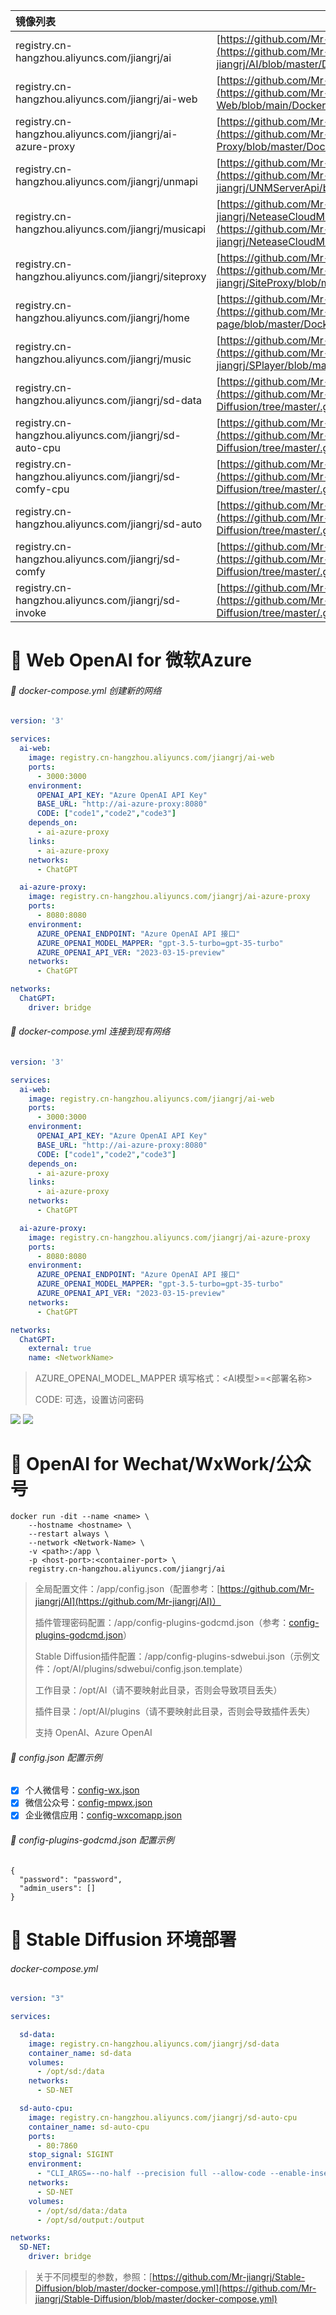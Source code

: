 | 镜像列表                                                 | 所属项目                                                     |
| :------------------------------------------------------- | ------------------------------------------------------------ |
| registry.cn-hangzhou.aliyuncs.com/jiangrj/ai             | [https://github.com/Mr-jiangrj/AI](https://github.com/Mr-jiangrj/AI/blob/master/Dockerfile) |
| registry.cn-hangzhou.aliyuncs.com/jiangrj/ai-web         | [https://github.com/Mr-jiangrj/AI-Web](https://github.com/Mr-jiangrj/AI-Web/blob/main/Dockerfile) |
| registry.cn-hangzhou.aliyuncs.com/jiangrj/ai-azure-proxy | [https://github.com/Mr-jiangrj/AI-Azure-Proxy](https://github.com/Mr-jiangrj/AI-Azure-Proxy/blob/master/Dockerfile) |
| registry.cn-hangzhou.aliyuncs.com/jiangrj/unmapi         | [https://github.com/Mr-jiangrj/UNMServerApi](https://github.com/Mr-jiangrj/UNMServerApi/blob/master/Dockerfile) |
| registry.cn-hangzhou.aliyuncs.com/jiangrj/musicapi       | [https://github.com/Mr-jiangrj/NeteaseCloudMusicApi](https://github.com/Mr-jiangrj/NeteaseCloudMusicApi/blob/master/Dockerfile) |
| registry.cn-hangzhou.aliyuncs.com/jiangrj/siteproxy      | [https://github.com/Mr-jiangrj/SiteProxy](https://github.com/Mr-jiangrj/SiteProxy/blob/master/Dockerfile) |
| registry.cn-hangzhou.aliyuncs.com/jiangrj/home           | [https://github.com/Mr-jiangrj/home-page](https://github.com/Mr-jiangrj/home-page/blob/master/Dockerfile) |
| registry.cn-hangzhou.aliyuncs.com/jiangrj/music          | [https://github.com/Mr-jiangrj/SPlayer](https://github.com/Mr-jiangrj/SPlayer/blob/master/Dockerfile) |
| registry.cn-hangzhou.aliyuncs.com/jiangrj/sd-data        | [https://github.com/Mr-jiangrj/Stable-Diffusion](https://github.com/Mr-jiangrj/Stable-Diffusion/tree/master/.github/workflows) |
| registry.cn-hangzhou.aliyuncs.com/jiangrj/sd-auto-cpu    | [https://github.com/Mr-jiangrj/Stable-Diffusion](https://github.com/Mr-jiangrj/Stable-Diffusion/tree/master/.github/workflows) |
| registry.cn-hangzhou.aliyuncs.com/jiangrj/sd-comfy-cpu   | [https://github.com/Mr-jiangrj/Stable-Diffusion](https://github.com/Mr-jiangrj/Stable-Diffusion/tree/master/.github/workflows) |
| registry.cn-hangzhou.aliyuncs.com/jiangrj/sd-auto        | [https://github.com/Mr-jiangrj/Stable-Diffusion](https://github.com/Mr-jiangrj/Stable-Diffusion/tree/master/.github/workflows) |
| registry.cn-hangzhou.aliyuncs.com/jiangrj/sd-comfy       | [https://github.com/Mr-jiangrj/Stable-Diffusion](https://github.com/Mr-jiangrj/Stable-Diffusion/tree/master/.github/workflows) |
| registry.cn-hangzhou.aliyuncs.com/jiangrj/sd-invoke      | [https://github.com/Mr-jiangrj/Stable-Diffusion](https://github.com/Mr-jiangrj/Stable-Diffusion/tree/master/.github/workflows) |


# :bookmark_tabs: Web OpenAI for 微软Azure

###### :page_with_curl: docker-compose.yml 创建新的网络

```yaml
version: '3'

services:
  ai-web:
    image: registry.cn-hangzhou.aliyuncs.com/jiangrj/ai-web
    ports:
      - 3000:3000
    environment:
      OPENAI_API_KEY: "Azure OpenAI API Key"
      BASE_URL: "http://ai-azure-proxy:8080"
      CODE: ["code1","code2","code3"]
    depends_on:
      - ai-azure-proxy
    links:
      - ai-azure-proxy
    networks:
      - ChatGPT

  ai-azure-proxy:
    image: registry.cn-hangzhou.aliyuncs.com/jiangrj/ai-azure-proxy
    ports:
      - 8080:8080
    environment:
      AZURE_OPENAI_ENDPOINT: "Azure OpenAI API 接口"
      AZURE_OPENAI_MODEL_MAPPER: "gpt-3.5-turbo=gpt-35-turbo"
      AZURE_OPENAI_API_VER: "2023-03-15-preview"
    networks:
      - ChatGPT

networks:
  ChatGPT:
    driver: bridge
```

###### :page_with_curl: docker-compose.yml 连接到现有网络

```yaml
version: '3'

services:
  ai-web:
    image: registry.cn-hangzhou.aliyuncs.com/jiangrj/ai-web
    ports:
      - 3000:3000
    environment:
      OPENAI_API_KEY: "Azure OpenAI API Key"
      BASE_URL: "http://ai-azure-proxy:8080"
      CODE: ["code1","code2","code3"]
    depends_on:
      - ai-azure-proxy
    links:
      - ai-azure-proxy
    networks:
      - ChatGPT

  ai-azure-proxy:
    image: registry.cn-hangzhou.aliyuncs.com/jiangrj/ai-azure-proxy
    ports:
      - 8080:8080
    environment:
      AZURE_OPENAI_ENDPOINT: "Azure OpenAI API 接口"
      AZURE_OPENAI_MODEL_MAPPER: "gpt-3.5-turbo=gpt-35-turbo"
      AZURE_OPENAI_API_VER: "2023-03-15-preview"
    networks:
      - ChatGPT

networks:
  ChatGPT:
    external: true
    name: <NetworkName>
```

> AZURE_OPENAI_MODEL_MAPPER 填写格式：<AI模型>=<部署名称>
>
> CODE: 可选，设置访问密码

![](https://ghproxy.com/https://github.com/Mr-jiangrj/README/blob/main/Snipaste_2023-06-03_20-16-06.png)
![](https://ghproxy.com/https://github.com/Mr-jiangrj/README/blob/main/Snipaste_2023-06-03_20-16-25.png)

# :bookmark_tabs: OpenAI for Wechat/WxWork/公众号

```shell
docker run -dit --name <name> \
    --hostname <hostname> \
    --restart always \
    --network <Network-Name> \
    -v <path>:/app \
    -p <host-port>:<container-port> \
    registry.cn-hangzhou.aliyuncs.com/jiangrj/ai
```

> 全局配置文件：/app/config.json（配置参考：[https://github.com/Mr-jiangrj/AI](https://github.com/Mr-jiangrj/AI)）
>
> 插件管理密码配置：/app/config-plugins-godcmd.json（参考：[config-plugins-godcmd.json](https://github.com/Mr-jiangrj/README/blob/main/config-plugins-godcmd.json)）
> 
> Stable Diffusion插件配置：/app/config-plugins-sdwebui.json（示例文件：/opt/AI/plugins/sdwebui/config.json.template）
> 
> 工作目录：/opt/AI（请不要映射此目录，否则会导致项目丢失）
>
> 插件目录：/opt/AI/plugins（请不要映射此目录，否则会导致插件丢失）
>
> 支持 OpenAI、Azure OpenAI

###### :page_with_curl: config.json 配置示例

- [x] 个人微信号：[config-wx.json](https://github.com/Mr-jiangrj/README/blob/main/config-wx.json)
- [x] 微信公众号：[config-mpwx.json](https://github.com/Mr-jiangrj/README/blob/main/config-mpwx.json)
- [x] 企业微信应用：[config-wxcomapp.json](https://github.com/Mr-jiangrj/README/blob/main/config-wxcomapp.json)

###### :page_with_curl: config-plugins-godcmd.json 配置示例

```shell
{
  "password": "password",
  "admin_users": []
}
```

# :bookmark_tabs: Stable Diffusion 环境部署
###### docker-compose.yml

```yaml
version: "3"

services:

  sd-data:
    image: registry.cn-hangzhou.aliyuncs.com/jiangrj/sd-data
    container_name: sd-data
    volumes:
      - /opt/sd:/data
    networks:
      - SD-NET

  sd-auto-cpu:
    image: registry.cn-hangzhou.aliyuncs.com/jiangrj/sd-auto-cpu
    container_name: sd-auto-cpu
    ports:
      - 80:7860
    stop_signal: SIGINT
    environment:
      - "CLI_ARGS=--no-half --precision full --allow-code --enable-insecure-extension-access --api"
    networks:
      - SD-NET
    volumes:
      - /opt/sd/data:/data
      - /opt/sd/output:/output

networks:
  SD-NET:
    driver: bridge

```

> 关于不同模型的参数，参照：[https://github.com/Mr-jiangrj/Stable-Diffusion/blob/master/docker-compose.yml](https://github.com/Mr-jiangrj/Stable-Diffusion/blob/master/docker-compose.yml)

